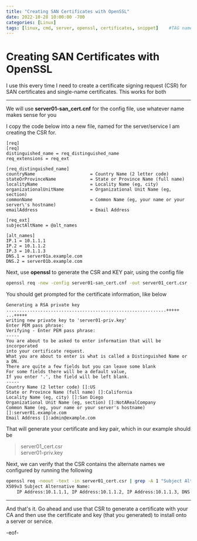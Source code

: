 ```yaml
---
title: "Creating SAN Certificates with OpenSSL"
date: 2022-10-28 10:00:00 -700
categories: [Linux]
tags: [linux, cmd, server, openssl, certificates, snippet]    #TAG names should always be lowercase
---
```

# Creating SAN Certificates with OpenSSL
I use this every time I need to create a certificate signing request (CSR) for SAN certificates and single-name certificates. This works for both

---

We will use __server01-san_cert.cnf__ for the config file, use whatever name makes sense for you

I copy the code below into a new file, named for the server/service I am creating the CSR for.  


    [req]
    [req]
    distinguished_name = req_distinguished_name
    req_extensions = req_ext

    [req_distinguished_name]
    countryName                     = Country Name (2 letter code)
    stateOrProvinceName             = State or Province Name (full name)
    localityName                    = Locality Name (eg, city)
    organizationalUnitName          = Organizational Unit Name (eg, section)
    commonName                      = Common Name (eg, your name or your server\'s hostname)
    emailAddress                    = Email Address

    [req_ext]
    subjectAltName = @alt_names

    [alt_names]
    IP.1 = 10.1.1.1
    IP.2 = 10.1.1.2
    IP.3 = 10.1.1.3
    DNS.1 = server01a.example.com
    DNS.2 = server01b.example.com


Next, use __openssl__ to generate the CSR and KEY pair, using the config file

```bash
openssl req -new -config server01-san_cert.cnf -out server01_cert.csr -keyout server01-priv.key
```

You should get prompted for the certificate information, like below
 
    Generating a RSA private key
    .............................................................+++++
    ...+++++
    writing new private key to 'server01-priv.key'
    Enter PEM pass phrase:
    Verifying - Enter PEM pass phrase:
    -----
    You are about to be asked to enter information that will be incorporated
    into your certificate request.
    What you are about to enter is what is called a Distinguished Name or a DN.
    There are quite a few fields but you can leave some blank
    For some fields there will be a default value,
    If you enter '.', the field will be left blank.
    -----
    Country Name (2 letter code) []:US
    State or Province Name (full name) []:California
    Locality Name (eg, city) []:San Diego
    Organizational Unit Name (eg, section) []:NotARealCompany
    Common Name (eg, your name or your server's hostname) []:server01.example.com
    Email Address []:admin@example.com
 

That will generate your certificate and key pair, which in our example should be
>server01_cert.csr  
>server01-priv.key

Next, we can verify that the CSR contains the alternate names we configured by running the following

```bash 
openssl req -noout -text -in server01_cert.csr | grep -A 1 "Subject Alternative Name"
X509v3 Subject Alternative Name:
    IP Address:10.1.1.1, IP Address:10.1.1.2, IP Address:10.1.1.3, DNS:server01a.example.com, DNS:server01b.example.com
```
---
And that's it. Go ahead and use that CSR to generate a certificate with your CA and then use the certificate and key (that you generated) to install onto a server or service.


-eof-